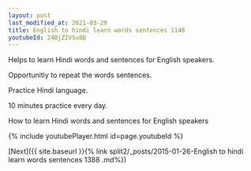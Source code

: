 ```yaml
---
layout: post
last_modified_at: 2021-03-29
title: English to hindi learn words sentences 1148 
youtubeId: 240jZIV5u8Q
---
```

 
 
Helps to learn Hindi words and sentences for English speakers.

Opportunitiy to repeat the words sentences. 

Practice Hindi language. 
 
10 minutes practice every day. 
 
How to learn Hindi words and sentences for English speakers 
 
{% include youtubePlayer.html id=page.youtubeId %}
 
 
[Next]({{ site.baseurl }}{% link  split2/_posts/2015-01-26-English to hindi learn words sentences 1388 .md%})
 
